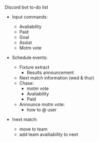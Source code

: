 Discord bot to-do list

- Input commands:

  - Avaliability
  - Paid
  - Goal
  - Assist
  - Motm vote

- Schedule events:

  - Fixture extract
    - Results announcement
  - Next match information (wed & thur)
  - Chase:
    - motm vote
    - Avaliability
    - Paid
  - Announce motm vote:
    - how to @ user

- !next match:

  - move to team
  - add team availiability to next
